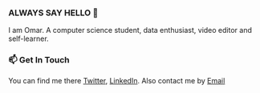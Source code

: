 ### ALWAYS SAY HELLO 👋
I am Omar. A computer science student, data enthusiast, video editor and self-learner. 

### 📫 Get In Touch
You can find me there [Twitter](https://twitter.com/omarabdelaz1z), [LinkedIn](https://www.linkedin.com/in/omarabdelaz1z). Also contact me by [Email](mailto:omarabdelaziz042@gmail.com)

<!--
**omarabdelaz1z/omarabdelaz1z** is a ✨ _special_ ✨ repository because its `README.md` (this file) appears on your GitHub profile.

Here are some ideas to get you started:

- 🔭 I’m currently working on ...
- 🌱 I’m currently learning ...
- 👯 I’m looking to collaborate on ...
- 🤔 I’m looking for help with ...
- 💬 Ask me about ...
- 📫 How to reach me: ...
- 😄 Pronouns: ...
- ⚡ Fun fact: ...
-->
